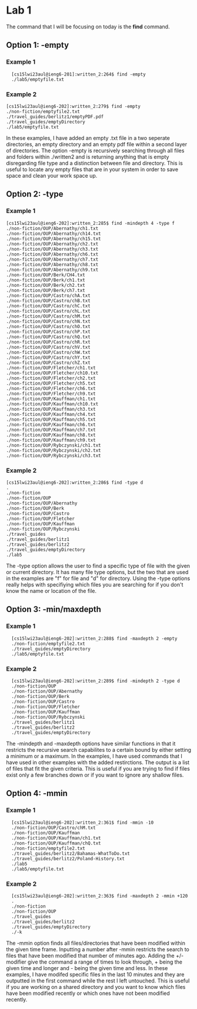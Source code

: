 # **Lab 1**

The command that I will be focusing on today is the **find** command. 

## Option 1: -empty

### Example 1
      [cs15lwi23aul@ieng6-201]:written_2:264$ find -empty
      ./lab5/emptyfile.txt
  
### Example 2
    [cs15lwi23aul@ieng6-202]:written_2:279$ find -empty
    ./non-fiction/emptyfile2.txt
    ./travel_guides/berlitz1/emptyPDF.pdf
    ./travel_guides/emptyDirectory
    ./lab5/emptyfile.txt
    
 In these examples, I have added an empty .txt file in a two seperate directories, an empty directory and an empty pdf file within a second layer of directories. The option -empty is recursively searching through all files and folders within ./written2 and is returning anything that is empty disregarding file type and a distinction between file and directory. This is useful to locate any empty files that are in your system in order to save space and clean your work space up.
 
## Option 2: -type

### Example 1
    [cs15lwi23aul@ieng6-202]:written_2:285$ find -mindepth 4 -type f
    ./non-fiction/OUP/Abernathy/ch1.txt
    ./non-fiction/OUP/Abernathy/ch14.txt
    ./non-fiction/OUP/Abernathy/ch15.txt
    ./non-fiction/OUP/Abernathy/ch2.txt
    ./non-fiction/OUP/Abernathy/ch3.txt
    ./non-fiction/OUP/Abernathy/ch6.txt
    ./non-fiction/OUP/Abernathy/ch7.txt
    ./non-fiction/OUP/Abernathy/ch8.txt
    ./non-fiction/OUP/Abernathy/ch9.txt
    ./non-fiction/OUP/Berk/CH4.txt
    ./non-fiction/OUP/Berk/ch1.txt
    ./non-fiction/OUP/Berk/ch2.txt
    ./non-fiction/OUP/Berk/ch7.txt
    ./non-fiction/OUP/Castro/chA.txt
    ./non-fiction/OUP/Castro/chB.txt
    ./non-fiction/OUP/Castro/chC.txt
    ./non-fiction/OUP/Castro/chL.txt
    ./non-fiction/OUP/Castro/chM.txt
    ./non-fiction/OUP/Castro/chN.txt
    ./non-fiction/OUP/Castro/chO.txt
    ./non-fiction/OUP/Castro/chP.txt
    ./non-fiction/OUP/Castro/chQ.txt
    ./non-fiction/OUP/Castro/chR.txt
    ./non-fiction/OUP/Castro/chV.txt
    ./non-fiction/OUP/Castro/chW.txt
    ./non-fiction/OUP/Castro/chY.txt
    ./non-fiction/OUP/Castro/chZ.txt
    ./non-fiction/OUP/Fletcher/ch1.txt
    ./non-fiction/OUP/Fletcher/ch10.txt
    ./non-fiction/OUP/Fletcher/ch2.txt
    ./non-fiction/OUP/Fletcher/ch5.txt
    ./non-fiction/OUP/Fletcher/ch6.txt
    ./non-fiction/OUP/Fletcher/ch9.txt
    ./non-fiction/OUP/Kauffman/ch1.txt
    ./non-fiction/OUP/Kauffman/ch10.txt
    ./non-fiction/OUP/Kauffman/ch3.txt
    ./non-fiction/OUP/Kauffman/ch4.txt
    ./non-fiction/OUP/Kauffman/ch5.txt
    ./non-fiction/OUP/Kauffman/ch6.txt
    ./non-fiction/OUP/Kauffman/ch7.txt
    ./non-fiction/OUP/Kauffman/ch8.txt
    ./non-fiction/OUP/Kauffman/ch9.txt
    ./non-fiction/OUP/Rybczynski/ch1.txt
    ./non-fiction/OUP/Rybczynski/ch2.txt
    ./non-fiction/OUP/Rybczynski/ch3.txt
    
### Example 2
    [cs15lwi23aul@ieng6-202]:written_2:286$ find -type d
    .
    ./non-fiction
    ./non-fiction/OUP
    ./non-fiction/OUP/Abernathy
    ./non-fiction/OUP/Berk
    ./non-fiction/OUP/Castro
    ./non-fiction/OUP/Fletcher
    ./non-fiction/OUP/Kauffman
    ./non-fiction/OUP/Rybczynski
    ./travel_guides
    ./travel_guides/berlitz1
    ./travel_guides/berlitz2
    ./travel_guides/emptyDirectory
    ./lab5

The -type option allows the user to find a specific type of file with the given or current directory. It has many file type options, but the two that are used in the examples are "f" for file and "d" for directory. Using the -type options really helps with specifiying which files you are searching for if you don't know the name or location of the file. 

## Option 3: -min/maxdepth

### Example 1
      [cs15lwi23aul@ieng6-202]:written_2:288$ find -maxdepth 2 -empty
      ./non-fiction/emptyfile2.txt
      ./travel_guides/emptyDirectory
      ./lab5/emptyfile.txt
      
### Example 2
      [cs15lwi23aul@ieng6-202]:written_2:289$ find -mindepth 2 -type d
      ./non-fiction/OUP
      ./non-fiction/OUP/Abernathy
      ./non-fiction/OUP/Berk
      ./non-fiction/OUP/Castro
      ./non-fiction/OUP/Fletcher
      ./non-fiction/OUP/Kauffman
      ./non-fiction/OUP/Rybczynski
      ./travel_guides/berlitz1
      ./travel_guides/berlitz2
      ./travel_guides/emptyDirectory

The -mindepth and -maxdepth options have similar functions in that it restricts the recursive search capabilites to a certain bound by either setting a minimum or a maximum. In the examples, I have used commands that I have used in other examples with the added restirctions. The output is a list of files that fit the given criteria. This is useful if you are trying to find if files exist only a few branches down or if you want to ignore any shallow files. 

## Option 4: -mmin

### Example 1
      [cs15lwi23aul@ieng6-202]:written_2:361$ find -mmin -10
      ./non-fiction/OUP/Castro/chM.txt
      ./non-fiction/OUP/Kauffman
      ./non-fiction/OUP/Kauffman/ch1.txt
      ./non-fiction/OUP/Kauffman/chQ.txt
      ./non-fiction/emptyfile2.txt
      ./travel_guides/berlitz2/Bahamas-WhatToDo.txt
      ./travel_guides/berlitz2/Poland-History.txt
      ./lab5
      ./lab5/emptyfile.txt
      
### Example 2
      [cs15lwi23aul@ieng6-202]:written_2:363$ find -maxdepth 2 -mmin +120
      .
      ./non-fiction
      ./non-fiction/OUP
      ./travel_guides
      ./travel_guides/berlitz2
      ./travel_guides/emptyDirectory
      ./-k
      
The -mmin option finds all files/directories that have been modified within the given time frame. Inputting a number after -mmin restricts the search to files that have been modified that number of minutes ago. Adding the +/- modifier give the command a range of times to look through, + being the given time and longer and - being the given time and less. In these examples, I have modifed specific files in the last 10 minutes and they are outputted in the first command while the rest I left untouched. This is useful if you are working on a shared directory and you want to know which files have been modified recently or which ones have not been modified recently.
